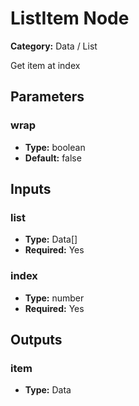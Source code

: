 
# ListItem Node

**Category:** Data / List

Get item at index

## Parameters


### wrap
- **Type:** boolean
- **Default:** false





## Inputs


### list
- **Type:** Data[]
- **Required:** Yes



### index
- **Type:** number
- **Required:** Yes



## Outputs


### item
- **Type:** Data




